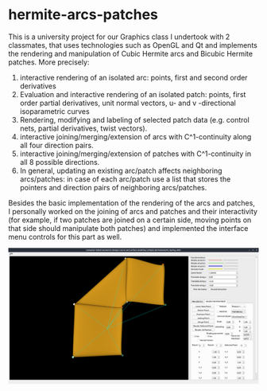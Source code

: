 # hermite-arcs-patches

This is a university project for our Graphics class I undertook with 2 classmates, that uses technologies such as OpenGL and Qt and implements the rendering and manipulation of Cubic Hermite arcs and Bicubic Hermite patches. 
More precisely:
1. interactive rendering of an isolated arc: points, first and second
order derivatives
2. Evaluation and interactive rendering of an isolated patch: points, first order
partial derivatives, unit normal vectors, u- and v -directional isoparametric curves
3. Rendering, modifying and labeling of selected patch data (e.g. control nets,
partial derivatives, twist vectors).
4. interactive joining/merging/extension of arcs with C^1-continuity along all four direction pairs. 
5. interactive joining/merging/extension of patches with C^1-continuity in all 8 possible directions.
6. In general, updating an existing arc/patch affects neighboring arcs/patches: in case of each arc/patch use a list that stores the pointers and direction pairs of neighboring arcs/patches.


Besides the basic implementation of the rendering of the arcs and patches, I personally worked on the joining of arcs and patches and their interactivity (for example, if two patches are joined on a certain side, moving points on that side should manipulate both patches) and implemented the interface menu controls for this part as well.


![Screenshot](appscreenshot.png)
